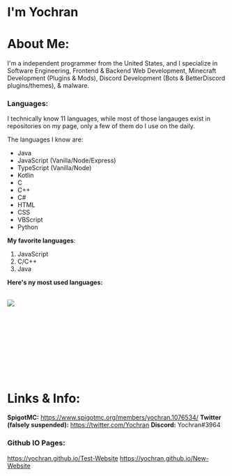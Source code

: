 # I'm Yochran

# About Me:
<p>
  I'm a independent programmer from the United States, and I specialize in Software Engineering, Frontend & Backend Web Development, Minecraft Development (Plugins & Mods), Discord Development (Bots & BetterDiscord plugins/themes), & malware.
</p>

### Languages:
<p>I technically know 11 languages, while most of those langauges exist in repositories on my page, only a few of them do I use on the daily.</p>

The languages I know are:
  - Java
  - JavaScript (Vanilla/Node/Express)
  - TypeScript (Vanilla/Node)
  - Kotlin
  - C
  - C++
  - C#
  - HTML
  - CSS
  - VBScript
  - Python

**__My favorite languages__**:
  1. JavaScript
  2. C/C++
  3. Java

**__Here's ny most used languages:__**

</br>

<a href="https://github.com/Yochran">
  <img align="left" src="https://github-readme-stats.vercel.app/api/top-langs/?username=Yochran&theme=dark&layout=compact&exclude_repo=vCores,MonsoonSMP,InvadedSoup,yoSSTool&langs_count=10"/>
</a>

</br>
</br>
</br>
</br>
</br>
</br>
</br>
</br>
</br>
</br>

# Links & Info:
**SpigotMC:** https://www.spigotmc.org/members/yochran.1076534/
**Twitter (falsely suspended):** https://twitter.com/Yochran
**Discord:** Yochran#3964

### Github IO Pages:
https://yochran.github.io/Test-Website
https://yochran.github.io/New-Website

</br>
